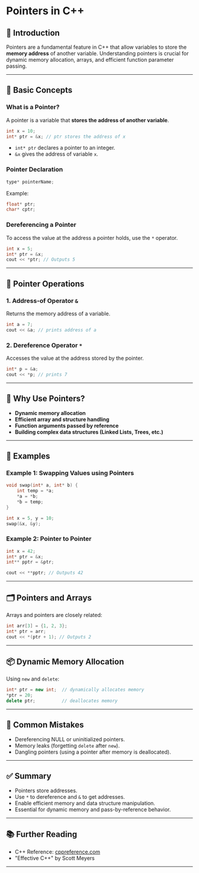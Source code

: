 # Pointers in C++

## 📌 Introduction

Pointers are a fundamental feature in C++ that allow variables to store the **memory address** of another variable. Understanding pointers is crucial for dynamic memory allocation, arrays, and efficient function parameter passing.

---

## 🔢 Basic Concepts

### What is a Pointer?

A pointer is a variable that **stores the address of another variable**.

```cpp
int x = 10;
int* ptr = &x; // ptr stores the address of x
```

* `int* ptr` declares a pointer to an integer.
* `&x` gives the address of variable `x`.

### Pointer Declaration

```cpp
type* pointerName;
```

Example:

```cpp
float* ptr;
char* cptr;
```

### Dereferencing a Pointer

To access the value at the address a pointer holds, use the `*` operator.

```cpp
int x = 5;
int* ptr = &x;
cout << *ptr; // Outputs 5
```

---

## 📌 Pointer Operations

### 1. Address-of Operator `&`

Returns the memory address of a variable.

```cpp
int a = 7;
cout << &a; // prints address of a
```

### 2. Dereference Operator `*`

Accesses the value at the address stored by the pointer.

```cpp
int* p = &a;
cout << *p; // prints 7
```

---

## 🧠 Why Use Pointers?

* **Dynamic memory allocation**
* **Efficient array and structure handling**
* **Function arguments passed by reference**
* **Building complex data structures (Linked Lists, Trees, etc.)**

---

## 🧪 Examples

### Example 1: Swapping Values using Pointers

```cpp
void swap(int* a, int* b) {
    int temp = *a;
    *a = *b;
    *b = temp;
}

int x = 5, y = 10;
swap(&x, &y);
```

### Example 2: Pointer to Pointer

```cpp
int x = 42;
int* ptr = &x;
int** pptr = &ptr;

cout << **pptr; // Outputs 42
```

---

## 🗂️ Pointers and Arrays

Arrays and pointers are closely related:

```cpp
int arr[3] = {1, 2, 3};
int* ptr = arr;
cout << *(ptr + 1); // Outputs 2
```

---

## 📦 Dynamic Memory Allocation

Using `new` and `delete`:

```cpp
int* ptr = new int;  // dynamically allocates memory
*ptr = 20;
delete ptr;          // deallocates memory
```

---

## 🚨 Common Mistakes

* Dereferencing NULL or uninitialized pointers.
* Memory leaks (forgetting `delete` after `new`).
* Dangling pointers (using a pointer after memory is deallocated).

---

## ✅ Summary

* Pointers store addresses.
* Use `*` to dereference and `&` to get addresses.
* Enable efficient memory and data structure manipulation.
* Essential for dynamic memory and pass-by-reference behavior.

---

## 📚 Further Reading

* C++ Reference: [cppreference.com](https://en.cppreference.com/w/cpp/language/pointer)
* "Effective C++" by Scott Meyers

---
